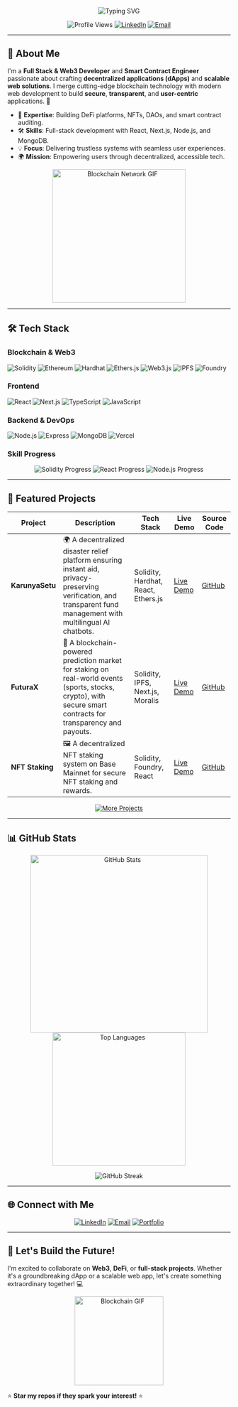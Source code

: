 <p align="center">
  <img src="https://readme-typing-svg.herokuapp.com?font=Fira+Code&size=28&pause=1000&color=00FF00&center=true&vCenter=true&width=600&lines=Hi,+I'm+Sribabu+Mandraju!;Full+Stack+%26+Web3+Developer;Smart+Contract+Engineer" alt="Typing SVG" />
</p>

<p align="center">
  <img src="https://komarev.com/ghpvc/?username=Sribabu-Mandraju&label=Profile+Views&color=brightgreen&style=flat-square" alt="Profile Views" />
  <a href="https://www.linkedin.com/in/sribabu-mandraju-590524233/"><img src="https://img.shields.io/badge/LinkedIn-Connect-blue?style=flat-square&logo=linkedin" alt="LinkedIn" /></a>
  <a href="mailto:sribabumandraju@gmail.com"><img src="https://img.shields.io/badge/Email-Contact-red?style=flat-square&logo=gmail" alt="Email" /></a>
</p>

---

## 🌟 **About Me**

I'm a **Full Stack & Web3 Developer** and **Smart Contract Engineer** passionate about crafting **decentralized applications (dApps)** and **scalable web solutions**. I merge cutting-edge blockchain technology with modern web development to build **secure**, **transparent**, and **user-centric** applications. 🚀

- 🔗 **Expertise**: Building DeFi platforms, NFTs, DAOs, and smart contract auditing.
- 🛠 **Skills**: Full-stack development with React, Next.js, Node.js, and MongoDB.
- 💡 **Focus**: Delivering trustless systems with seamless user experiences.
- 🌍 **Mission**: Empowering users through decentralized, accessible tech.

<p align="center">
  <img src="https://media.giphy.com/media/xT9IgzoZZ1Y6v7qJ3W/giphy.gif" alt="Blockchain Network GIF" width="300" />
</p>

---

## 🛠 **Tech Stack**

### Blockchain & Web3
![Solidity](https://img.shields.io/badge/Solidity-%23363636.svg?style=flat-square&logo=solidity&logoColor=white)
![Ethereum](https://img.shields.io/badge/Ethereum-3C3C3D?style=flat-square&logo=ethereum&logoColor=white)
![Hardhat](https://img.shields.io/badge/Hardhat-FFF100?style=flat-square&logo=hardhat&logoColor=black)
![Ethers.js](https://img.shields.io/badge/Ethers.js-3C3C3D?style=flat-square&logo=ethers&logoColor=white)
![Web3.js](https://img.shields.io/badge/Web3.js-F16822?style=flat-square&logo=web3.js&logoColor=white)
![IPFS](https://img.shields.io/badge/IPFS-65C2CB?style=flat-square&logo=ipfs&logoColor=white)
![Foundry](https://img.shields.io/badge/Foundry-FF6C37?style=flat-square&logo=foundry&logoColor=white)

### Frontend
![React](https://img.shields.io/badge/React-20232A?style=flat-square&logo=react&logoColor=61DAFB)
![Next.js](https://img.shields.io/badge/Next.js-000000?style=flat-square&logo=next.js&logoColor=white)
![TypeScript](https://img.shields.io/badge/TypeScript-007ACC?style=flat-square&logo=typescript&logoColor=white)
![JavaScript](https://img.shields.io/badge/JavaScript-F7DF1E?style=flat-square&logo=javascript&logoColor=black)

### Backend & DevOps
![Node.js](https://img.shields.io/badge/Node.js-339933?style=flat-square&logo=node.js&logoColor=white)
![Express](https://img.shields.io/badge/Express-000000?style=flat-square&logo=express&logoColor=white)
![MongoDB](https://img.shields.io/badge/MongoDB-47A248?style=flat-square&logo=mongodb&logoColor=white)
![Vercel](https://img.shields.io/badge/Vercel-000000?style=flat-square&logo=vercel&logoColor=white)

### Skill Progress
<p align="center">
  <img src="https://progress-bar.dev/95/?title=Solidity&width=200" alt="Solidity Progress" />
  <img src="https://progress-bar.dev/90/?title=React&width=200" alt="React Progress" />
  <img src="https://progress-bar.dev/85/?title=Node.js&width=200" alt="Node.js Progress" />
</p>

---

## 🚀 **Featured Projects**

| Project | Description | Tech Stack | Live Demo | Source Code |
|---------|-------------|------------|-----------|-------------|
| **KarunyaSetu** | 🌍 A decentralized disaster relief platform ensuring instant aid, privacy-preserving verification, and transparent fund management with multilingual AI chatbots. | Solidity, Hardhat, React, Ethers.js | [Live Demo](https://karunyasethu.vercel.app/) | [GitHub](https://github.com/Sribabu-Mandraju/KarunyaSetu) |
| **FuturaX** | 🎯 A blockchain-powered prediction market for staking on real-world events (sports, stocks, crypto), with secure smart contracts for transparency and payouts. | Solidity, IPFS, Next.js, Moralis | [Live Demo](https://future-x-ulpg.vercel.app/) | [GitHub](https://github.com/Sribabu-Mandraju/futurax_defi) |
| **NFT Staking** | 🖼 A decentralized NFT staking system on Base Mainnet for secure NFT staking and rewards. | Solidity, Foundry, React | [Live Demo](https://lock-nft-frontend.vercel.app/) | [GitHub](https://github.com/Sribabu-Mandraju/lockNft_frontend) |

<p align="center">
  <a href="https://github.com/Sribabu-Mandraju?tab=repositories"><img src="https://img.shields.io/badge/Explore+More+Projects-View%20Repos-brightgreen?style=for-the-badge&logo=github" alt="More Projects" /></a>
</p>

---

## 📊 **GitHub Stats**

<p align="center">
  <img src="https://github-readme-stats.vercel.app/api?username=Sribabu-Mandraju&show_icons=true&theme=radical&hide_border=true" alt="GitHub Stats" width="400" />
  <img src="https://github-readme-stats.vercel.app/api/top-langs/?username=Sribabu-Mandraju&layout=compact&theme=radical&hide_border=true" alt="Top Languages" width="300" />
</p>

<p align="center">
  <img src="https://github-readme-streak-stats.herokuapp.com/?user=Sribabu-Mandraju&theme=radical&hide_border=true" alt="GitHub Streak" />
</p>

---

## 🌐 **Connect with Me**

<p align="center">
  <a href="https://www.linkedin.com/in/sribabu-mandraju-590524233/"><img src="https://img.shields.io/badge/LinkedIn-0077B5?style=for-the-badge&logo=linkedin&logoColor=white" alt="LinkedIn" /></a>
  <a href="mailto:sribabumandraju@gmail.com"><img src="https://img.shields.io/badge/Email-D14836?style=for-the-badge&logo=gmail&logoColor=white" alt="Email" /></a>
  <a href="https://portfolio-35c3.vercel.app/"><img src="https://img.shields.io/badge/Portfolio-FF7139?style=for-the-badge&logo=vercel&logoColor=white" alt="Portfolio" /></a>
  <!-- Add your X handle below if applicable -->
  <!-- <a href="https://x.com/your-handle"><img src="https://img.shields.io/badge/X-000000?style=for-the-badge&logo=x&logoColor=white" alt="X" /></a> -->
</p>

---

## 🤝 **Let's Build the Future!**

I'm excited to collaborate on **Web3**, **DeFi**, or **full-stack projects**. Whether it's a groundbreaking dApp or a scalable web app, let's create something extraordinary together! 💻

<p align="center">
  <img src="https://media.giphy.com/media/3o7bu8sRnYp0kAvaA0/giphy.gif" alt="Blockchain GIF" width="200" />
</p>

⭐ **Star my repos if they spark your interest!** ⭐
